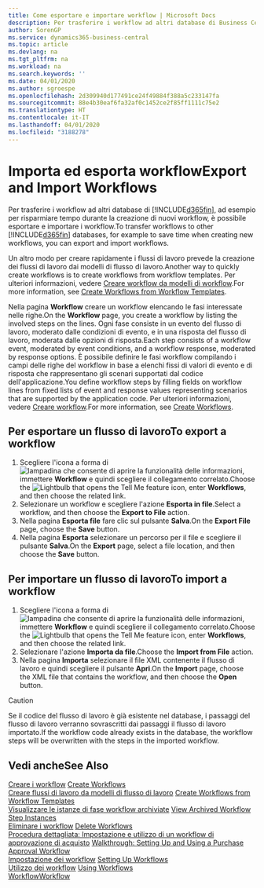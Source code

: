 ```yaml
---
title: Come esportare e importare workflow | Microsoft Docs
description: Per trasferire i workflow ad altri database di Business Central, ad esempio per risparmiare tempo durante la creazione di nuovi workflow, è possibile esportare e importare i workflow.
author: SorenGP
ms.service: dynamics365-business-central
ms.topic: article
ms.devlang: na
ms.tgt_pltfrm: na
ms.workload: na
ms.search.keywords: ''
ms.date: 04/01/2020
ms.author: sgroespe
ms.openlocfilehash: 2d309940d177491ce24f49884f388a5c233147fa
ms.sourcegitcommit: 88e4b30eaf6fa32af0c1452ce2f85ff1111c75e2
ms.translationtype: HT
ms.contentlocale: it-IT
ms.lasthandoff: 04/01/2020
ms.locfileid: "3188278"
---
```

# <a name="export-and-import-workflows"></a><span data-ttu-id="92d80-103">Importa ed esporta workflow</span><span class="sxs-lookup"><span data-stu-id="92d80-103">Export and Import Workflows</span></span>
<span data-ttu-id="92d80-104">Per trasferire i workflow ad altri database di [!INCLUDE[d365fin](includes/d365fin_md.md)], ad esempio per risparmiare tempo durante la creazione di nuovi workflow, è possibile esportare e importare i workflow.</span><span class="sxs-lookup"><span data-stu-id="92d80-104">To transfer workflows to other [!INCLUDE[d365fin](includes/d365fin_md.md)] databases, for example to save time when creating new workflows, you can export and import workflows.</span></span>  

 <span data-ttu-id="92d80-105">Un altro modo per creare rapidamente i flussi di lavoro prevede la creazione dei flussi di lavoro dai modelli di flusso di lavoro.</span><span class="sxs-lookup"><span data-stu-id="92d80-105">Another way to quickly create workflows is to create workflows from workflow templates.</span></span> <span data-ttu-id="92d80-106">Per ulteriori informazioni, vedere [Creare workflow da modelli di workflow](across-how-to-create-workflows-from-workflow-templates.md).</span><span class="sxs-lookup"><span data-stu-id="92d80-106">For more information, see [Create Workflows from Workflow Templates](across-how-to-create-workflows-from-workflow-templates.md).</span></span>  

 <span data-ttu-id="92d80-107">Nella pagina **Workflow** creare un workflow elencando le fasi interessate nelle righe.</span><span class="sxs-lookup"><span data-stu-id="92d80-107">On the **Workflow** page, you create a workflow by listing the involved steps on the lines.</span></span> <span data-ttu-id="92d80-108">Ogni fase consiste in un evento del flusso di lavoro, moderato dalle condizioni di evento, e in una risposta del flusso di lavoro, moderata dalle opzioni di risposta.</span><span class="sxs-lookup"><span data-stu-id="92d80-108">Each step consists of a workflow event, moderated by event conditions, and a workflow response, moderated by response options.</span></span> <span data-ttu-id="92d80-109">È possibile definire le fasi workflow compilando i campi delle righe del workflow in base a elenchi fissi di valori di evento e di risposta che rappresentano gli scenari supportati dal codice dell'applicazione.</span><span class="sxs-lookup"><span data-stu-id="92d80-109">You define workflow steps by filling fields on workflow lines from fixed lists of event and response values representing scenarios that are supported by the application code.</span></span> <span data-ttu-id="92d80-110">Per ulteriori informazioni, vedere [Creare workflow](across-how-to-create-workflows.md).</span><span class="sxs-lookup"><span data-stu-id="92d80-110">For more information, see [Create Workflows](across-how-to-create-workflows.md).</span></span>  

## <a name="to-export-a-workflow"></a><span data-ttu-id="92d80-111">Per esportare un flusso di lavoro</span><span class="sxs-lookup"><span data-stu-id="92d80-111">To export a workflow</span></span>  
1.  <span data-ttu-id="92d80-112">Scegliere l'icona a forma di ![lampadina che consente di aprire la funzionalità delle informazioni](media/ui-search/search_small.png "Informazioni sull'operazione che si desidera eseguire"), immettere **Workflow** e quindi scegliere il collegamento correlato.</span><span class="sxs-lookup"><span data-stu-id="92d80-112">Choose the ![Lightbulb that opens the Tell Me feature](media/ui-search/search_small.png "Tell me what you want to do") icon, enter **Workflows**, and then choose the related link.</span></span>  
2.  <span data-ttu-id="92d80-113">Selezionare un workflow e scegliere l'azione **Esporta in file**.</span><span class="sxs-lookup"><span data-stu-id="92d80-113">Select a workflow, and then choose the **Export to File** action.</span></span>  
3.  <span data-ttu-id="92d80-114">Nella pagina **Esporta file** fare clic sul pulsante **Salva**.</span><span class="sxs-lookup"><span data-stu-id="92d80-114">On the **Export File** page, choose the **Save** button.</span></span>  
4.  <span data-ttu-id="92d80-115">Nella pagina **Esporta** selezionare un percorso per il file e scegliere il pulsante **Salva**.</span><span class="sxs-lookup"><span data-stu-id="92d80-115">On the **Export** page, select a file location, and then choose the **Save** button.</span></span>  

## <a name="to-import-a-workflow"></a><span data-ttu-id="92d80-116">Per importare un flusso di lavoro</span><span class="sxs-lookup"><span data-stu-id="92d80-116">To import a workflow</span></span>  
1.  <span data-ttu-id="92d80-117">Scegliere l'icona a forma di ![lampadina che consente di aprire la funzionalità delle informazioni](media/ui-search/search_small.png "Informazioni sull'operazione che si desidera eseguire"), immettere **Workflow** e quindi scegliere il collegamento correlato.</span><span class="sxs-lookup"><span data-stu-id="92d80-117">Choose the ![Lightbulb that opens the Tell Me feature](media/ui-search/search_small.png "Tell me what you want to do") icon, enter **Workflows**, and then choose the related link.</span></span>  
2.  <span data-ttu-id="92d80-118">Selezionare l'azione **Importa da file**.</span><span class="sxs-lookup"><span data-stu-id="92d80-118">Choose the **Import from File** action.</span></span>  
3.  <span data-ttu-id="92d80-119">Nella pagina **Importa** selezionare il file XML contenente il flusso di lavoro e quindi scegliere il pulsante **Apri**.</span><span class="sxs-lookup"><span data-stu-id="92d80-119">On the **Import** page, choose the XML file that contains the workflow, and then choose the **Open** button.</span></span>  

> [!CAUTION]  
>  <span data-ttu-id="92d80-120">Se il codice del flusso di lavoro è già esistente nel database, i passaggi del flusso di lavoro verranno sovrascritti dai passaggi il flusso di lavoro importato.</span><span class="sxs-lookup"><span data-stu-id="92d80-120">If the workflow code already exists in the database, the workflow steps will be overwritten with the steps in the imported workflow.</span></span>  

## <a name="see-also"></a><span data-ttu-id="92d80-121">Vedi anche</span><span class="sxs-lookup"><span data-stu-id="92d80-121">See Also</span></span>  
 <span data-ttu-id="92d80-122">[Creare i workflow](across-how-to-create-workflows.md) </span><span class="sxs-lookup"><span data-stu-id="92d80-122">[Create Workflows](across-how-to-create-workflows.md) </span></span>  
 <span data-ttu-id="92d80-123">[Creare flussi di lavoro da modelli di flusso di lavoro](across-how-to-create-workflows-from-workflow-templates.md) </span><span class="sxs-lookup"><span data-stu-id="92d80-123">[Create Workflows from Workflow Templates](across-how-to-create-workflows-from-workflow-templates.md) </span></span>  
 <span data-ttu-id="92d80-124">[Visualizzare le istanze di fase workflow archiviate](across-how-to-view-archived-workflow-step-instances.md) </span><span class="sxs-lookup"><span data-stu-id="92d80-124">[View Archived Workflow Step Instances](across-how-to-view-archived-workflow-step-instances.md) </span></span>  
 <span data-ttu-id="92d80-125">[Eliminare i workflow](across-how-to-delete-workflows.md) </span><span class="sxs-lookup"><span data-stu-id="92d80-125">[Delete Workflows](across-how-to-delete-workflows.md) </span></span>  
 <span data-ttu-id="92d80-126">[Procedura dettagliata: Impostazione e utilizzo di un workflow di approvazione di acquisto](walkthrough-setting-up-and-using-a-purchase-approval-workflow.md) </span><span class="sxs-lookup"><span data-stu-id="92d80-126">[Walkthrough: Setting Up and Using a Purchase Approval Workflow](walkthrough-setting-up-and-using-a-purchase-approval-workflow.md) </span></span>  
 <span data-ttu-id="92d80-127">[Impostazione dei workflow](across-set-up-workflows.md) </span><span class="sxs-lookup"><span data-stu-id="92d80-127">[Setting Up Workflows](across-set-up-workflows.md) </span></span>  
 <span data-ttu-id="92d80-128">[Utilizzo dei workflow](across-use-workflows.md) </span><span class="sxs-lookup"><span data-stu-id="92d80-128">[Using Workflows](across-use-workflows.md) </span></span>  
 [<span data-ttu-id="92d80-129">Workflow</span><span class="sxs-lookup"><span data-stu-id="92d80-129">Workflow</span></span>](across-workflow.md)   
